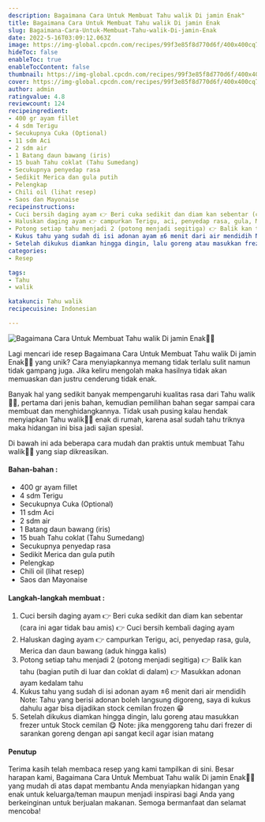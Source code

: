 ```yaml
---
description: Bagaimana Cara Untuk Membuat Tahu walik Di jamin Enak"
title: Bagaimana Cara Untuk Membuat Tahu walik Di jamin Enak
slug: Bagaimana-Cara-Untuk-Membuat-Tahu-walik-Di-jamin-Enak
date: 2022-5-16T03:09:12.063Z
image: https://img-global.cpcdn.com/recipes/99f3e85f8d770d6f/400x400cq70/photo.jpg
hideToc: false
enableToc: true
enableTocContent: false
thumbnail: https://img-global.cpcdn.com/recipes/99f3e85f8d770d6f/400x400cq70/photo.jpg
cover: https://img-global.cpcdn.com/recipes/99f3e85f8d770d6f/400x400cq70/photo.jpg
author: admin
ratingvalue: 4.8
reviewcount: 124
recipeingredient:
- 400 gr ayam fillet
- 4 sdm Terigu
- Secukupnya Cuka (Optional)
- 11 sdm Aci
- 2 sdm air
- 1 Batang daun bawang (iris)
- 15 buah Tahu coklat (Tahu Sumedang)
- Secukupnya penyedap rasa
- Sedikit Merica dan gula putih
- Pelengkap
- Chili oil (lihat resep)
- Saos dan Mayonaise
recipeinstructions:
- Cuci bersih daging ayam 👉 Beri cuka sedikit dan diam kan sebentar (cara ini agar tidak bau amis) 👉 Cuci bersih kembali daging ayam
- Haluskan daging ayam 👉 campurkan Terigu, aci, penyedap rasa, gula, Merica dan daun bawang (aduk hingga kalis)
- Potong setiap tahu menjadi 2 (potong menjadi segitiga) 👉 Balik kan tahu (bagian putih di luar dan coklat di dalam) 👉 Masukkan adonan ayam kedalam tahu
- Kukus tahu yang sudah di isi adonan ayam ±6 menit dari air mendidih Note: Tahu yang berisi adonan boleh langsung digoreng, saya di kukus dahulu agar bisa dijadikan stock cemilan frozen 😁
- Setelah dikukus diamkan hingga dingin, lalu goreng atau masukkan frezer untuk Stock cemilan 😋 Note: jika menggoreng tahu dari frezer di sarankan goreng dengan api sangat kecil agar isian matang
categories:
- Resep

tags:
- Tahu
- walik

katakunci: Tahu walik
recipecuisine: Indonesian

---
```


![Bagaimana Cara Untuk Membuat Tahu walik Di jamin Enak👩‍🍳](https://img-global.cpcdn.com/recipes/99f3e85f8d770d6f/400x400cq70/photo.jpg)

Lagi mencari ide resep Bagaimana Cara Untuk Membuat Tahu walik Di jamin Enak👩‍🍳 yang unik? Cara menyiapkannya memang tidak terlalu sulit namun tidak gampang juga. Jika keliru mengolah maka hasilnya tidak akan memuaskan dan justru cenderung tidak enak.

Banyak hal yang sedikit banyak mempengaruhi kualitas rasa dari Tahu walik👩‍🍳, pertama dari jenis bahan, kemudian pemilihan bahan segar sampai cara membuat dan menghidangkannya. Tidak usah pusing kalau hendak menyiapkan Tahu walik👩‍🍳 enak di rumah, karena asal sudah tahu triknya maka hidangan ini bisa jadi sajian spesial.

Di bawah ini ada beberapa cara mudah dan praktis untuk membuat Tahu walik👩‍🍳 yang siap dikreasikan.

<!--inarticleads1-->

#### Bahan-bahan :

- 400 gr ayam fillet
- 4 sdm Terigu
- Secukupnya Cuka (Optional)
- 11 sdm Aci
- 2 sdm air
- 1 Batang daun bawang (iris)
- 15 buah Tahu coklat (Tahu Sumedang)
- Secukupnya penyedap rasa
- Sedikit Merica dan gula putih
- Pelengkap
- Chili oil (lihat resep)
- Saos dan Mayonaise

<!--inarticleads2-->

#### Langkah-langkah membuat :

1. Cuci bersih daging ayam 👉 Beri cuka sedikit dan diam kan sebentar (cara ini agar tidak bau amis) 👉 Cuci bersih kembali daging ayam
1. Haluskan daging ayam 👉 campurkan Terigu, aci, penyedap rasa, gula, Merica dan daun bawang (aduk hingga kalis)
1. Potong setiap tahu menjadi 2 (potong menjadi segitiga) 👉 Balik kan tahu (bagian putih di luar dan coklat di dalam) 👉 Masukkan adonan ayam kedalam tahu
1. Kukus tahu yang sudah di isi adonan ayam ±6 menit dari air mendidih Note: Tahu yang berisi adonan boleh langsung digoreng, saya di kukus dahulu agar bisa dijadikan stock cemilan frozen 😁
1. Setelah dikukus diamkan hingga dingin, lalu goreng atau masukkan frezer untuk Stock cemilan 😋 Note: jika menggoreng tahu dari frezer di sarankan goreng dengan api sangat kecil agar isian matang

#### Penutup

Terima kasih telah membaca resep yang kami tampilkan di sini. Besar harapan kami, Bagaimana Cara Untuk Membuat Tahu walik Di jamin Enak👩‍🍳 yang mudah di atas dapat membantu Anda menyiapkan hidangan yang enak untuk keluarga/teman maupun menjadi inspirasi bagi Anda yang berkeinginan untuk berjualan makanan. Semoga bermanfaat dan selamat mencoba!